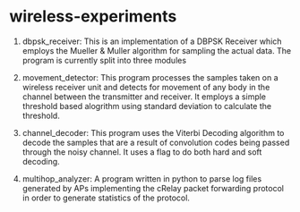 wireless-experiments
====================

1. dbpsk_receiver: This is an implementation of a DBPSK Receiver which employs the Mueller & Muller algorithm for sampling the actual data. The program is currently split into three modules

2. movement_detector: This program processes the samples taken on a wireless receiver unit and detects for movement of any body in the channel between the transmitter and receiver. It employs a simple threshold based alogrithm using standard deviation to calculate the threshold.

3. channel_decoder: This program uses the Viterbi Decoding algorithm to decode the samples that are a result of convolution codes being passed through the noisy channel. It uses a flag to do both hard and soft decoding.

4. multihop_analyzer: A program written in python to parse log files generated by APs implementing the cRelay packet forwarding protocol in order to generate statistics of the protocol.
